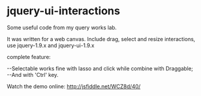 jquery-ui-interactions
======================

Some useful code from my query works lab.

It was written for a web canvas. Include drag, select and resize interactions, use jquery-1.9.x and jquery-ui-1.9.x

complete feature: 

--Selectable works fine with lasso and click while combine with Draggable;
--And with 'Ctrl' key.

Watch the demo online: http://jsfiddle.net/WCZ8d/40/
